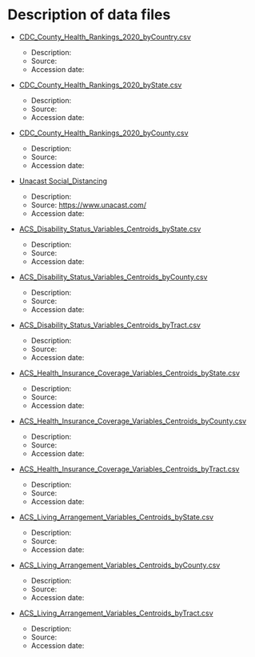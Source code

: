 # Description of data files

* [CDC_County_Health_Rankings_2020_byCountry.csv](https://github.com/Big-Bio/COVID19byZip/tree/master/StaticData/CDC_County_Health_Rankings_2020_byCountry.csv)
  *  Description:
  * Source:
  * Accession date:

* [CDC_County_Health_Rankings_2020_byState.csv](https://github.com/Big-Bio/COVID19byZip/tree/master/StaticData/CDC_County_Health_Rankings_2020_byState.csv)
  * Description:
  * Source:
  * Accession date:

* [CDC_County_Health_Rankings_2020_byCounty.csv](https://github.com/Big-Bio/COVID19byZip/tree/master/StaticData/CDC_County_Health_Rankings_2020_byCounty.csv)
  * Description:
  * Source:
  * Accession date:

* [Unacast Social_Distancing](https://www.unacast.com/)
  * Description:
  * Source: https://www.unacast.com/
  * Accession date:

* [ACS_Disability_Status_Variables_Centroids_byState.csv](https://github.com/Big-Bio/COVID19byZip/tree/master/StaticData/ACS_Disability_Status_Variables_Centroids_byState.csv)
  * Description:
  * Source:
  * Accession date:

* [ACS_Disability_Status_Variables_Centroids_byCounty.csv](https://github.com/Big-Bio/COVID19byZip/tree/master/StaticData/ACS_Disability_Status_Variables_Centroids_byCounty.csv)
  * Description:
  * Source:
  * Accession date:

* [ACS_Disability_Status_Variables_Centroids_byTract.csv](https://github.com/Big-Bio/COVID19byZip/tree/master/StaticData/ACS_Disability_Status_Variables_Centroids_byTract.csv)
  * Description:
  * Source:
  * Accession date:

* [ACS_Health_Insurance_Coverage_Variables_Centroids_byState.csv](https://github.com/Big-Bio/COVID19byZip/tree/master/StaticData/ACS_Health_Insurance_Coverage_Variables_Centroids_byState.csv)
  * Description:
  * Source:
  * Accession date:

* [ACS_Health_Insurance_Coverage_Variables_Centroids_byCounty.csv](https://github.com/Big-Bio/COVID19byZip/tree/master/StaticData/ACS_Health_Insurance_Coverage_Variables_Centroids_byCounty.csv)
  * Description:
  * Source:
  * Accession date:

* [ACS_Health_Insurance_Coverage_Variables_Centroids_byTract.csv](https://github.com/Big-Bio/COVID19byZip/tree/master/StaticData/ACS_Health_Insurance_Coverage_Variables_Centroids_byTract.csv)
  * Description:
  * Source:
  * Accession date:

* [ACS_Living_Arrangement_Variables_Centroids_byState.csv](https://github.com/Big-Bio/COVID19byZip/tree/master/StaticData/ACS_Living_Arrangement_Variables_Centroids_byState.csv)
  * Description:
  * Source:
  * Accession date:

* [ACS_Living_Arrangement_Variables_Centroids_byCounty.csv](https://github.com/Big-Bio/COVID19byZip/tree/master/StaticData/ACS_Living_Arrangement_Variables_Centroids_byCounty.csv)
  * Description:
  * Source:
  * Accession date:

* [ACS_Living_Arrangement_Variables_Centroids_byTract.csv](https://github.com/Big-Bio/COVID19byZip/tree/master/StaticData/ACS_Living_Arrangement_Variables_Centroids_byTract.csv)
  * Description:
  * Source:
  * Accession date:

